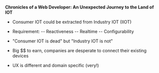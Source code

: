 **Chronicles of a Web Developer: An Unexpected Journey to the Land of IOT**
- Consumer IOT could be extracted from Industry IOT (IIOT)
- Requirement:
-- Reactiveness
-- Realtime
-- Configurability

- "Consumer IOT is dead" but "Industry IOT is not"
- Big $$ to earn, companies are desperate to connect their existing devices
- UX is different and domain specific (very!)
